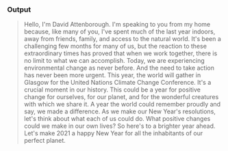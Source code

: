 ### Output

> Hello, I'm David Attenborough. I'm speaking to you from my home because, like many of you, I've spent much of the last year indoors, away from friends, family, and access to the natural world. It's been a challenging few months for many of us, but the reaction to these extraordinary times has proved that when we work together, there is no limit to what we can accomplish. Today, we are experiencing environmental change as never before. And the need to take action has never been more urgent. This year, the world will gather in Glasgow for the United Nations Climate Change Conference. It's a crucial moment in our history. This could be a year for positive change for ourselves, for our planet, and for the wonderful creatures with which we share it. A year the world could remember proudly and say, we made a difference. As we make our New Year's resolutions, let's think about what each of us could do. What positive changes could we make in our own lives? So here's to a brighter year ahead. Let's make 2021 a happy New Year for all the inhabitants of our perfect planet.
